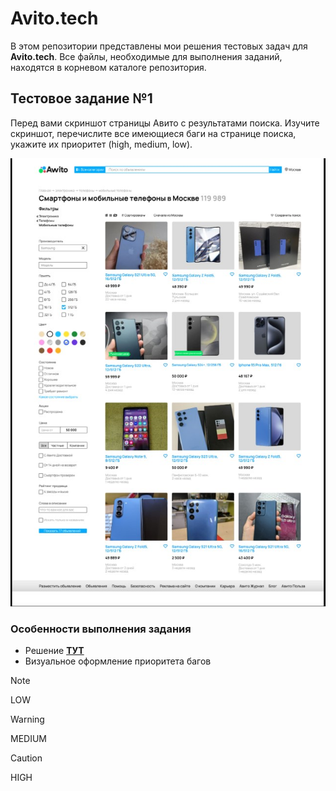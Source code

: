 # Avito.tech

В этом репозитории представлены мои решения тестовых задач для **Avito.tech**. Все файлы, необходимые для выполнения заданий, находятся в корневом каталоге репозитория.

## Тестовое задание №1

Перед вами скриншот страницы Авито с результатами поиска. Изучите скриншот, перечислите все имеющиеся баги на странице поиска, укажите их приоритет (high, medium, low).
<p align="center">
 <img src="/images/Page.jpg" alt="Page"/>
</p>

### Особенности выполнения задания

+ Решение **[ТУТ](/Task_1_bugs.md)**
+ Визуальное оформление приоритета багов
> [!NOTE] 
> LOW

> [!WARNING]
> MEDIUM

> [!CAUTION]
> HIGH
